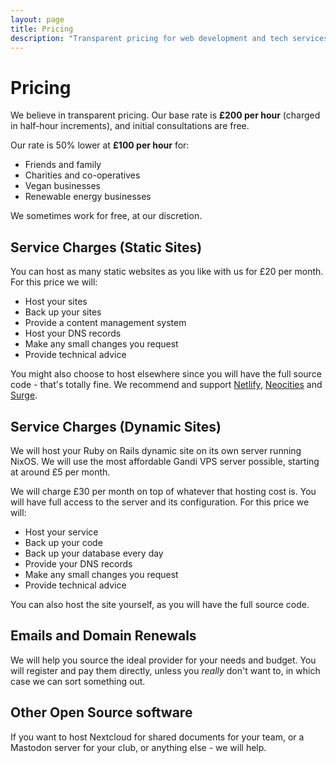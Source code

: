 ```yaml
---
layout: page
title: Pricing
description: "Transparent pricing for web development and tech services. £100/hour with free initial consultations. View our recent projects and pro-bono work."
---
```


# Pricing

We believe in transparent pricing. Our base rate is **£200 per hour** (charged in half-hour increments), and initial consultations are free.

Our rate is 50% lower at **£100 per hour** for:

- Friends and family
- Charities and co-operatives
- Vegan businesses
- Renewable energy businesses

We sometimes work for free, at our discretion.

## Service Charges (Static Sites)

You can host as many static websites as you like with us for £20 per month. For this price we will:

- Host your sites
- Back up your sites
- Provide a content management system
- Host your DNS records
- Make any small changes you request
- Provide technical advice

You might also choose to host elsewhere since you will have the full source code - that's totally fine. We recommend and support [Netlify](https://netlify.com), [Neocities](https://neocities.org) and [Surge](https://surge.sh).

## Service Charges (Dynamic Sites)

We will host your Ruby on Rails dynamic site on its own server running NixOS. We will use the most affordable Gandi VPS server possible, starting at around £5 per month.

We will charge £30 per month on top of whatever that hosting cost is. You will have full access to the server and its configuration. For this price we will:

- Host your service
- Back up your code
- Back up your database every day
- Provide your DNS records
- Make any small changes you request
- Provide technical advice

You can also host the site yourself, as you will have the full source code.

## Emails and Domain Renewals

We will help you source the ideal provider for your needs and budget. You will register and pay them directly, unless you *really* don't want to, in which case we can sort something out.

## Other Open Source software

If you want to host Nextcloud for shared documents for your team, or a Mastodon server for your club, or anything else - we will help.
